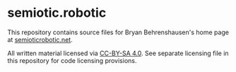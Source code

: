 # semiotic.robotic

This repository contains source files for Bryan Behrenshausen's home page at [semioticrobotic.net](http://www.semioticrobotic.net).

All written material licensed via [CC-BY-SA 4.0](https://creativecommons.org/licenses/by-sa/4.0/). See separate licensing file in this repository for code licensing provisions.
